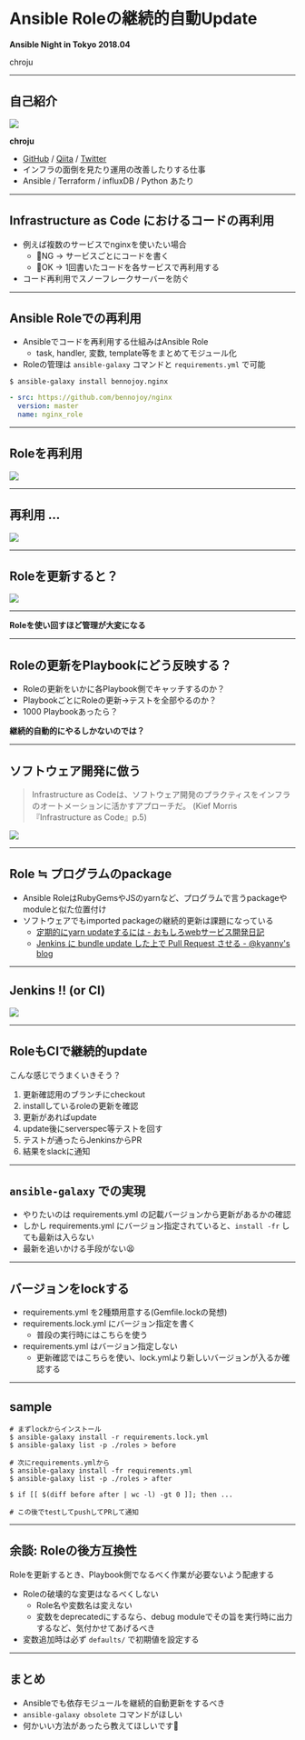 Ansible Roleの継続的自動Update
====

**Ansible Night in Tokyo 2018.04**

chroju

---

## 自己紹介

![](https://en.gravatar.com/userimage/112557146/b0bb9918ea567d117d4745f14fb3822a.jpg?size=200)

**chroju**

* [GitHub](https://github.com/chroju) / [Qiita](http://qiita.com/chroju) / [Twitter](https://twitter.com/chroju)
* インフラの面倒を見たり運用の改善したりする仕事
* Ansible / Terraform / influxDB / Python あたり

---

## Infrastructure as Code におけるコードの再利用

* 例えば複数のサービスでnginxを使いたい場合
    * 🙅NG → サービスごとにコードを書く
    * 🙆OK → 1回書いたコードを各サービスで再利用する
* コード再利用でスノーフレークサーバーを防ぐ

---

## Ansible Roleでの再利用

* Ansibleでコードを再利用する仕組みはAnsible Role
    * task, handler, 変数, template等をまとめてモジュール化
* Roleの管理は `ansible-galaxy` コマンドと `requirements.yml` で可能

```
$ ansible-galaxy install bennojoy.nginx
```

```yaml:requirements.yml
- src: https://github.com/bennojoy/nginx
  version: master
  name: nginx_role
```

---

## Roleを再利用

![](image/install_role.png)

---

## 再利用 ...

![](image/install_role2.png)

---

## Roleを更新すると？

![](image/install_role3.png)

---

**Roleを使い回すほど管理が大変になる**

---

## Roleの更新をPlaybookにどう反映する？

* Roleの更新をいかに各Playbook側でキャッチするのか？
* PlaybookごとにRoleの更新→テストを全部やるのか？
* 1000 Playbookあったら？

**継続的自動的にやるしかないのでは？**

---

## ソフトウェア開発に倣う

> Infrastructure as Codeは、ソフトウェア開発のプラクティスをインフラのオートメーションに活かすアプローチだ。 (Kief Morris『Infrastructure as Code』p.5)

![](https://www.oreilly.co.jp/books/images/picture978-4-87311-796-6.gif)

---

## Role ≒ プログラムのpackage

* Ansible RoleはRubyGemsやJSのyarnなど、プログラムで言うpackageやmoduleと似た位置付け
* ソフトウェアでもimported packageの継続的更新は課題になっている
    * [定期的にyarn updateするには - おもしろwebサービス開発日記](http://blog.willnet.in/entry/2018/03/18/163405)
    * [Jenkins に bundle update した上で Pull Request させる - @kyanny's blog](http://blog.kyanny.me/entry/2012/11/06/003902)

---

## Jenkins !! (or CI)

![](image/jenkins.png)

---

## RoleもCIで継続的update

こんな感じでうまくいきそう？

1. 更新確認用のブランチにcheckout
1. installしているroleの更新を確認
1. 更新があればupdate
1. update後にserverspec等テストを回す
1. テストが通ったらJenkinsからPR
1. 結果をslackに通知

---

## `ansible-galaxy` での実現

* やりたいのは requirements.yml の記載バージョンから更新があるかの確認
* しかし requirements.yml にバージョン指定されていると、`install -fr` しても最新は入らない
* 最新を追いかける手段がない😫

---

## バージョンをlockする

* requirements.yml を2種類用意する(Gemfile.lockの発想)
* requirements.lock.yml にバージョン指定を書く
  * 普段の実行時にはこちらを使う
* requirements.yml はバージョン指定しない
  * 更新確認ではこちらを使い、lock.ymlより新しいバージョンが入るか確認する

---

## sample

```
# まずlockからインストール
$ ansible-galaxy install -r requirements.lock.yml
$ ansible-galaxy list -p ./roles > before

# 次にrequirements.ymlから
$ ansible-galaxy install -fr requirements.yml
$ ansible-galaxy list -p ./roles > after

$ if [[ $(diff before after | wc -l) -gt 0 ]]; then ...

# この後でtestしてpushしてPRして通知
```
---

## 余談: Roleの後方互換性

Roleを更新するとき、Playbook側でなるべく作業が必要ないよう配慮する

* Roleの破壊的な変更はなるべくしない
    * Role名や変数名は変えない
    * 変数をdeprecatedにするなら、debug moduleでその旨を実行時に出力するなど、気付かせてあげるべき
* 変数追加時は必ず `defaults/` で初期値を設定する

---

## まとめ

* Ansibleでも依存モジュールを継続的自動更新をするべき
* `ansible-galaxy obsolete` コマンドがほしい
* 何かいい方法があったら教えてほしいです🙇
